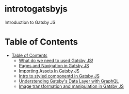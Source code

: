 # introtogatsbyjs
Introduction to Gatsby JS

Table of Contents
=================
 * [Table of Contents](#table-of-contents)
   * [What do we need to used Gatsby JS!](#cx-programming-language)
   * [Pages and Navigation in Gatsby JS](#cx-playground)
   * [Importing Assets In Gatsby JS](#changelog)
   * [Intro to styled componentd in Gatsby JS](#installation)
   * [Understending Gatsby's Data Layer with GraphQL](#installation)
   * [Image transformation and manipulation in Gatsby JS](#installation)
